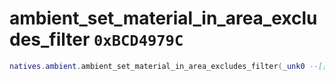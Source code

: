 # ambient_set_material_in_area_excludes_filter `0xBCD4979C`

```lua
natives.ambient.ambient_set_material_in_area_excludes_filter(_unk0 --[[ number ]], _unk1 --[[ number ]], _unk2 --[[ number ]])
```